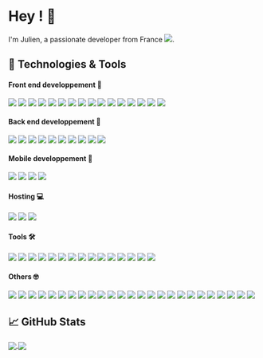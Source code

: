 <div align="">
  <h1>Hey ! 🤙</h1>
  <p>
    I'm Julien, a passionate developer from France <img src="https://img.icons8.com/color/15/000000/france.png"/>. 
  </p>

  <h2>🔧 Technologies & Tools</h2>

  <h4> Front end developpement 🚀 </h4>
  <img src ="https://img.shields.io/static/v1?label=&message=Typescript&style=flat-square&logo=typescript&color=1D1F21&" />
  <img src ="https://img.shields.io/static/v1?label=&message=Javascript&style=flat-square&logo=javascript&color=1D1F21&" />
  <img src ="https://img.shields.io/static/v1?label=&message=Vue.JS&style=flat-square&logo=Vue.js&color=1D1F21&" />
  <img src ="https://img.shields.io/static/v1?label=&message=Nuxt.js&style=flat-square&logo=Nuxt.js&color=1D1F21&" />
  <img src ="https://img.shields.io/static/v1?label=&message=React&style=flat-square&logo=React&color=1D1F21&" />
  <img src ="https://img.shields.io/static/v1?label=&message=Gatsby&style=flat-square&logo=Gatsby&color=1D1F21&" />
  <img src ="https://img.shields.io/static/v1?label=&message=GraphQL&style=flat-square&logo=GraphQL&color=1D1F21&" />
  <img src ="https://img.shields.io/static/v1?label=&message=Tailwind&style=flat-square&logo=TailwindCSS&color=1D1F21&" />
  <img src ="https://img.shields.io/static/v1?label=&message=PostCSS&style=flat-square&logo=PostCSS&color=1D1F21&" />
  <img src ="https://img.shields.io/static/v1?label=&message=Sass&style=flat-square&logo=Sass&color=1D1F21&" />
  <img src ="https://img.shields.io/static/v1?label=&message=Bootstrap&style=flat-square&logo=Bootstrap&color=1D1F21&" />
  <img src ="https://img.shields.io/static/v1?label=&message=Html5&style=flat-square&logo=Html5&color=1D1F21&" />
  <img src ="https://img.shields.io/static/v1?label=&message=CSS3&style=flat-square&logo=CSS3&color=1D1F21&" />
  <img src ="https://img.shields.io/static/v1?label=&message=WebGL&style=flat-square&logo=WebGL&color=1D1F21&" />
  <img src ="https://img.shields.io/static/v1?label=&message=Three.js&style=flat-square&logo=Three.js&color=1D1F21&" />
  <img src ="https://img.shields.io/static/v1?label=&message=Electron&style=flat-square&logo=Electron&color=1D1F21&" />


  <h4>Back end developpement 💾</h4>
  <img src="https://img.shields.io/static/v1?label=&message=PHP&style=flat-square&logo=PHP&color=1D1F21&" />
  <img src="https://img.shields.io/static/v1?label=&message=Laravel&style=flat-square&logo=Laravel&color=1D1F21&" />
  <img src="https://img.shields.io/static/v1?label=&message=Node.JS&style=flat-square&logo=Node.JS&color=1D1F21&" />
  <img src="https://img.shields.io/static/v1?label=&message=AdonisJS&style=flat-square&logo=AdonisJS&color=1D1F21&" />
  <img src="https://img.shields.io/static/v1?label=&message=Express&style=flat-square&logo=Express&color=1D1F21&" />
  <img src="https://img.shields.io/static/v1?label=&message=PostgreSQL&style=flat-square&logo=PostgreSQL&color=1D1F21&" />
  <img src="https://img.shields.io/static/v1?label=&message=MySQL&style=flat-square&logo=MySQL&color=1D1F21&" />
  <img src="https://img.shields.io/static/v1?label=&message=Timescale&style=flat-square&logo=Timescale&color=1D1F21&" />
  <img src="https://img.shields.io/static/v1?label=&message=InfluxDB&style=flat-square&logo=InfluxDB&color=1D1F21&" />
  <img src="https://img.shields.io/static/v1?label=&message=Redis&style=flat-square&logo=Redis&color=1D1F21&" />


  <h4>Mobile developpement 📱</h4>
  <img src="https://img.shields.io/static/v1?label=&message=Nativescript&style=flat-square&logo=Nativescript&color=1D1F21&" />
  <img src="https://img.shields.io/static/v1?label=&message=Cordova&style=flat-square&logo=ApacheCordova&color=1D1F21&" />
  <img src="https://img.shields.io/static/v1?label=&message=React&style=flat-square&logo=React&color=1D1F21&" />
  <img src="https://img.shields.io/static/v1?label=&message=Quasar&style=flat-square&logo=Quasar&color=1D1F21&" />

  <h4> Hosting 💻</h4>
  <img src="https://img.shields.io/static/v1?label=&message=OVH&style=flat-square&logo=OVH&color=1D1F21&" />
  <img src="https://img.shields.io/static/v1?label=&message=Netlify&style=flat-square&logo=Netlify&color=1D1F21&" />
  <img src="https://img.shields.io/static/v1?label=&message=AWS&style=flat-square&logo=AmazonAWS&color=1D1F21&" />

  <h4> Tools 🛠️</h4>
  <img src="https://img.shields.io/static/v1?label=&message=Linux&style=flat-square&logo=Linux&color=1D1F21&" />
  <img src="https://img.shields.io/static/v1?label=&message=Windows&style=flat-square&logo=Windows&color=1D1F21&" />
  <img src="https://img.shields.io/static/v1?label=&message=VSCode&style=flat-square&logo=VisualStudioCode&color=1D1F21&" />
  <img src="https://img.shields.io/static/v1?label=&message=Notion&style=flat-square&logo=Notion&color=1D1F21&" />
  <img src="https://img.shields.io/static/v1?label=&message=GitHub&style=flat-square&logo=GitHub&color=1D1F21&" />
  <img src="https://img.shields.io/static/v1?label=&message=Gitlab&style=flat-square&logo=Gitlab&color=1D1F21&" />
  <img src="https://img.shields.io/static/v1?label=&message=Git&style=flat-square&logo=Git&color=1D1F21&" />
  <img src="https://img.shields.io/static/v1?label=&message=Postman&style=flat-square&logo=Postman&color=1D1F21&" />
  <img src="https://img.shields.io/static/v1?label=&message=Swagger&style=flat-square&logo=Swagger&color=1D1F21&" />
  <img src="https://img.shields.io/static/v1?label=&message=Clockify&style=flat-square&logo=Clockify&color=1D1F21&" />
  <img src="https://img.shields.io/static/v1?label=&message=Sentry&style=flat-square&logo=Sentry&color=1D1F21&" />
  <img src="https://img.shields.io/static/v1?label=&message=Clickup&style=flat-square&logo=Clickup&color=1D1F21&" />
  <img src="https://img.shields.io/static/v1?label=&message=Figma&style=flat-square&logo=Figma&color=1D1F21&" />
  <img src="https://img.shields.io/static/v1?label=&message=Draw.io&style=flat-square&logo=Diagrams.net&color=1D1F21&" />
  <img src="https://img.shields.io/static/v1?label=&message=Photoshop&style=flat-square&logo=adobePhotoshop&color=1D1F21&" />

  <h4> Others 🤓</h4>
  <img src="https://img.shields.io/static/v1?label=&message=Unity&style=flat-square&logo=Unity&color=1D1F21&" />
  <img src="https://img.shields.io/static/v1?label=&message=Blender&style=flat-square&logo=Blender&color=1D1F21&" />
  <img src="https://img.shields.io/static/v1?label=&message=Stripe&style=flat-square&logo=Stripe&color=1D1F21&" />
  <img src="https://img.shields.io/static/v1?label=&message=Grafana&style=flat-square&logo=Grafana&color=1D1F21&" />
  <img src="https://img.shields.io/static/v1?label=&message=Eslint&style=flat-square&logo=Eslint&color=1D1F21&" />
  <img src="https://img.shields.io/static/v1?label=&message=Prettier&style=flat-square&logo=Prettier&color=1D1F21&" />
  <img src="https://img.shields.io/static/v1?label=&message=Shopify&style=flat-square&logo=Shopify&color=1D1F21&" />
  <img src="https://img.shields.io/static/v1?label=&message=Wordpress&style=flat-square&logo=Wordpress&color=1D1F21&" />
  <img src="https://img.shields.io/static/v1?label=&message=Woocommerce&style=flat-square&logo=Woocommerce&color=1D1F21&" />
  <img src="https://img.shields.io/static/v1?label=&message=Webflow&style=flat-square&logo=Webflow&color=1D1F21&" />
  <img src="https://img.shields.io/static/v1?label=&message=Docker&style=flat-square&logo=Docker&color=1D1F21&" />
  <img src="https://img.shields.io/static/v1?label=&message=Nginx&style=flat-square&logo=Nginx&color=1D1F21&" />
  <img src="https://img.shields.io/static/v1?label=&message=Prometheus&style=flat-square&logo=Prometheus&color=1D1F21&" />
  <img src="https://img.shields.io/static/v1?label=&message=Jest&style=flat-square&logo=Jest&color=1D1F21&" />
  <img src="https://img.shields.io/static/v1?label=&message=Cypress&style=flat-square&logo=Cypress&color=1D1F21&" />
  <img src="https://img.shields.io/static/v1?label=&message=Metabase&style=flat-square&logo=Metabase&color=1D1F21&" />
  <img src="https://img.shields.io/static/v1?label=&message=Npm&style=flat-square&logo=Npm&color=1D1F21&" />
  <img src="https://img.shields.io/static/v1?label=&message=Yarn&style=flat-square&logo=Yarn&color=1D1F21&" />
  <img src="https://img.shields.io/static/v1?label=&message=Pusher&style=flat-square&logo=Pusher&color=1D1F21&" />
  <img src="https://img.shields.io/static/v1?label=&message=Sonarlint&style=flat-square&logo=Sonarlint&color=1D1F21&" />
  <img src="https://img.shields.io/static/v1?label=&message=Socket.IO&style=flat-square&logo=Socket.IO&color=1D1F21&" />
  <img src="https://img.shields.io/static/v1?label=&message=Storybook&style=flat-square&logo=Storybook&color=1D1F21&" />
  <img src="https://img.shields.io/static/v1?label=&message=Vite&style=flat-square&logo=Vite&color=1D1F21&" />
  <img src="https://img.shields.io/static/v1?label=&message=Webpack&style=flat-square&logo=Webpack&color=1D1F21&" />
  <img src="https://img.shields.io/static/v1?label=&message=ZeroMQ&style=flat-square&logo=ZeroMQ&color=1D1F21&" />

  <h2>&#x1f4c8; GitHub Stats</h2>
  <a href="https://github.com/Julien-R44">
    <img align="center" src="https://github-readme-stats.vercel.app/api/top-langs/?username=julien-r44&&hide=makefile,c%2B%2B,c,vcl,groff,dockerfile,shell,objective-c&title_color=ffffff&text_color=c9cacc&icon_color=2bbc8a&bg_color=1d1f21&count_private=true&langs_count=3" />
  </a>
  <a href="https://github.com/Julien-R44">
    <img align="center" src="https://github-readme-stats.vercel.app/api?username=julien-r44&show_icons=true&line_height=27&count_private=true&title_color=ffffff&text_color=c9cacc&icon_color=2bbc8a&bg_color=1d1f21" />
  </a>
</div>
